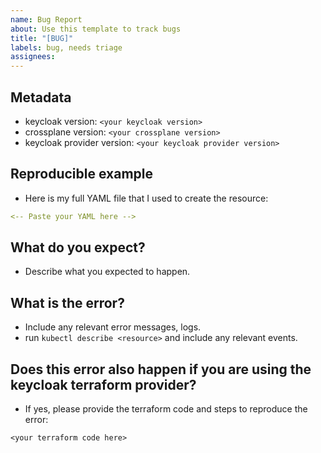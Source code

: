 ```yaml
---
name: Bug Report
about: Use this template to track bugs
title: "[BUG]"
labels: bug, needs triage
assignees: 
---
```


## Metadata
- keycloak version: `<your keycloak version>`
- crossplane version: `<your crossplane version>`
- keycloak provider version:  `<your keycloak provider version>`

## Reproducible example
- Here is my full YAML file that I used to create the resource:

```yaml
<-- Paste your YAML here -->
``` 


## What do you expect? 
- Describe what you expected to happen.


## What is the error? 
- Include any relevant error messages, logs. 
- run `kubectl describe <resource>` and include any relevant events.


## Does this error also happen if you are using the keycloak terraform provider? 

- If yes, please provide the terraform code and steps to reproduce the error: 

```hcl
<your terraform code here>
``` 

